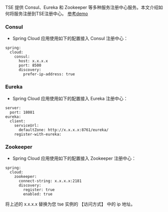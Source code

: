 TSE 提供 Consul、Eureka 和 Zookeeper 等多种服务注册中心服务。本文介绍如何将服务注册到TSE注册中心。
[参考demo](https://github.com/tencentyun/tse-simple-demo)

### Consul 

- Spring Cloud 应用使用如下的配置接入 Consul 注册中心：
```
spring:
  cloud:
    consul:
      host: x.x.x.x
      port: 8500
      discovery:
        prefer-ip-address: true
```

### Eureka

- Spring Cloud 应用使用如下的配置接入 Eureka 注册中心：
```
server:
  port: 18081
eureka:
  client:
    serviceUrl:
      defaultZone: http://x.x.x.x:8761/eureka/
    register-with-eureka:
```

### Zookeeper

- Spring Cloud 应用使用如下的配置接入 Zookeeper 注册中心：
```
spring:
  cloud:
    zookeeper:
      connect-string: x.x.x.x:2181
      discovery:
        register: true
        enabled: true
```

将上述的 x.x.x.x 替换为您 tse 实例的 【访问方式】 中的 ip 地址。
